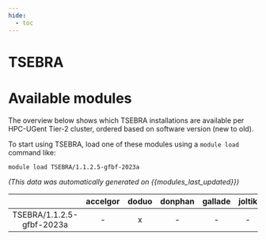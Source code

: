 ```yaml
---
hide:
  - toc
---
```


TSEBRA
======

# Available modules


The overview below shows which TSEBRA installations are available per HPC-UGent Tier-2 cluster, ordered based on software version (new to old).

To start using TSEBRA, load one of these modules using a `module load` command like:

```shell
module load TSEBRA/1.1.2.5-gfbf-2023a
```

*(This data was automatically generated on {{modules_last_updated}})*  

| |accelgor|doduo|donphan|gallade|joltik|shinx|
| :---: | :---: | :---: | :---: | :---: | :---: | :---: |
|TSEBRA/1.1.2.5-gfbf-2023a|-|x|-|-|-|-|
